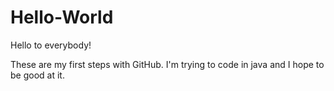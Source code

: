 # Hello-World

Hello to everybody!

These are my first steps with GitHub. 
I'm trying to code in java and I hope to be good at it.

